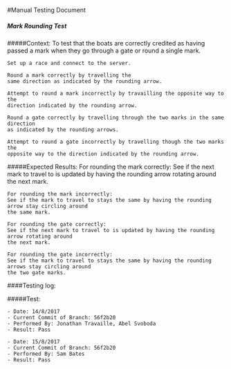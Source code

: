 #Manual Testing Document 

##### Mark Rounding Test
#####Context:
    To test that the boats are correctly credited as having passed a mark when they
    go through a gate or round a single mark.
    
    Set up a race and connect to the server. 
    
    Round a mark correctly by travelling the 
    same direction as indicated by the rounding arrow. 
    
    Attempt to round a mark incorrectly by travailling the opposite way to the 
    direction indicated by the rounding arrow.
    
    Round a gate correctly by travelling through the two marks in the same direction 
    as indicated by the rounding arrows. 
    
    Attempt to round a gate incorrectly by travelling though the two marks the 
    opposite way to the direction indicated by the rounding arrow.
    
#####Expected Results:
    For rounding the mark correctly:
    See if the next mark to travel to is updated by having the rounding arrow rotating around
    the next mark.
    
    For rounding the mark incorrectly:
    See if the mark to travel to stays the same by having the rounding arrow stay circling around
    the same mark.
    
    For rounding the gate correctly:
    See if the next mark to travel to is updated by having the rounding arrow rotating around
    the next mark.
    
    For rounding the gate incorrectly:
    See if the mark to travel to stays the same by having the rounding arrows stay circling around
    the two gate marks.

####Testing log:

#####Test:

    - Date: 14/8/2017
    - Current Commit of Branch: 56f2b20
    - Performed By: Jonathan Travaille, Abel Svoboda
    - Result: Pass
        
    - Date: 15/8/2017
    - Current Commit of Branch: 56f2b20
    - Performed By: Sam Bates
    - Result: Pass